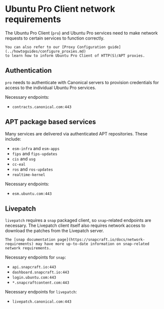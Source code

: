 # Ubuntu Pro Client network requirements

The Ubuntu Pro Client (`pro`) and Ubuntu Pro services need to make network requests to certain services to function correctly.

```{seealso}
You can also refer to our [Proxy Configuration guide](../howtoguides/configure_proxies.md)
to learn how to inform Ubuntu Pro Client of HTTP(S)/APT proxies.
```

## Authentication
`pro` needs to authenticate with Canonical servers to provision credentials for access to the individual Ubuntu Pro services.

Necessary endpoints:
- `contracts.canonical.com:443`


## APT package based services
Many services are delivered via authenticated APT repositories. These include:
- `esm-infra` and `esm-apps`
- `fips` and `fips-updates`
- `cis` and `usg`
- `cc-eal`
- `ros` and `ros-updates`
- `realtime-kernel`

Necessary endpoints:
- `esm.ubuntu.com:443`

## Livepatch
`livepatch` requires a `snap` packaged client, so `snap`-related endpoints are necessary. The Livepatch client itself also requires network access to download the patches from the Livepatch server.
```{seealso}
The [snap documentation page](https://snapcraft.io/docs/network-requirements) may have more up-to-date information on snap-related network requirements.
```
Necessary endpoints for `snap`:
- `api.snapcraft.io:443`
- `dashboard.snapcraft.io:443`
- `login.ubuntu.com:443`
- `*.snapcraftcontent.com:443`

Necessary endpoints for `livepatch`:
- `livepatch.canonical.com:443`
